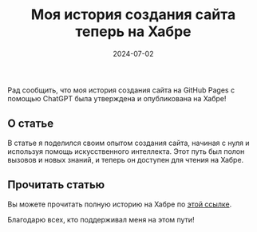﻿---
layout: post
title: "Моя история создания сайта теперь на Хабре"
description: "История создания сайта была утверждена и опубликована на Хабре."
date: 2024-07-02
image: /assets/images/habr_logo.png
tags: [GitHub, ChatGPT, сайт]
---

Рад сообщить, что моя история создания сайта на GitHub Pages с помощью ChatGPT была утверждена и опубликована на Хабре!

## О статье

В статье я поделился своим опытом создания сайта, начиная с нуля и используя помощь искусственного интеллекта. Этот путь был полон вызовов и новых знаний, и теперь он доступен для чтения на Хабре.

## Прочитать статью

Вы можете прочитать полную историю на Хабре по [этой ссылке](https://habr.com/ru/articles/826012/).

Благодарю всех, кто поддерживал меня на этом пути!